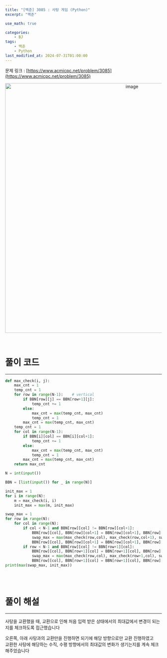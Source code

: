 ```yaml
---
title: "[백준] 3085 : 사탕 게임 (Python)"
excerpt: "백준"

use_math: true

categories:
    - BJ
tags:
    - 백준
    - Python
last_modified_at: 2024-07-31T01:00:00
---
```


<!--bundle exec jekyll serve : 임시 확인-->

문제 링크 : [https://www.acmicpc.net/problem/3085](https://www.acmicpc.net/problem/3085)
<br>
<center><img width="800" alt="image" src="https://github.com/user-attachments/assets/352a5d74-f372-4738-8d41-95866679b1ff"></center>
<br>
<br>

# 풀이 코드
---
```python
def max_check(i, j):
    max_cnt = 1
    temp_cnt = 1
    for row in range(N-1):    # vertical
        if BBN[row][j] == BBN[row+1][j]:
            temp_cnt += 1
        else:
            max_cnt = max(temp_cnt, max_cnt)
            temp_cnt = 1
        max_cnt = max(temp_cnt, max_cnt)
    temp_cnt = 1
    for col in range(N-1):
        if BBN[i][col] == BBN[i][col+1]:
            temp_cnt += 1
        else:
            max_cnt = max(temp_cnt, max_cnt)
            temp_cnt = 1
        max_cnt = max(temp_cnt, max_cnt)
    return max_cnt

N = int(input())

BBN = [list(input()) for _ in range(N)]

init_max = 1
for i in range(N):
    m = max_check(i, i)
    init_max = max(m, init_max)

swap_max = 1
for row in range(N):
    for col in range(N):
        if col < N-1 and BBN[row][col] != BBN[row][col+1]:
            BBN[row][col], BBN[row][col+1] = BBN[row][col+1], BBN[row][col]
            swap_max = max(max_check(row,col), max_check(row,col+1), swap_max)
            BBN[row][col], BBN[row][col+1] = BBN[row][col+1], BBN[row][col]
        if row < N-1 and BBN[row][col] != BBN[row+1][col]:
            BBN[row][col], BBN[row+1][col] = BBN[row+1][col], BBN[row][col]
            swap_max = max(max_check(row,col), max_check(row+1,col), swap_max)
            BBN[row][col], BBN[row+1][col] = BBN[row+1][col], BBN[row][col]
print(max(swap_max, init_max))
```
<br>
<br>

# 풀이 해설
---
사탕을 교환했을 때, 교환으로 인해 처음 입력 받은 상태에서의 최대값에서 변경이 되는지를 체크하도록 접근했습니다<br>

오른쪽, 아래 사탕과의 교환만을 진행하면 되기에 해당 방향으로만 교환 진행하였고<br>
교환한 사탕에 해당하는 수직, 수평 방향에서의 최대값의 변화가 생기는지를 계속 체크해주었습니다
